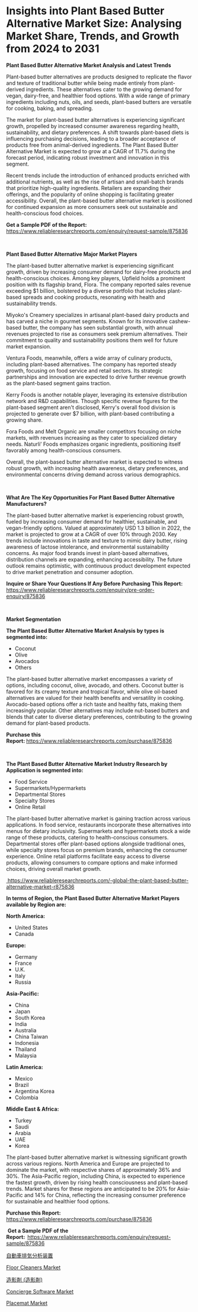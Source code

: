 <p><h1>Insights into Plant Based Butter Alternative Market Size: Analysing Market Share, Trends, and Growth from 2024 to 2031</h1></p><p><strong>Plant Based Butter Alternative Market Analysis and Latest Trends</strong></p>
<p><p>Plant-based butter alternatives are products designed to replicate the flavor and texture of traditional butter while being made entirely from plant-derived ingredients. These alternatives cater to the growing demand for vegan, dairy-free, and healthier food options. With a wide range of primary ingredients including nuts, oils, and seeds, plant-based butters are versatile for cooking, baking, and spreading.</p><p>The market for plant-based butter alternatives is experiencing significant growth, propelled by increased consumer awareness regarding health, sustainability, and dietary preferences. A shift towards plant-based diets is influencing purchasing decisions, leading to a broader acceptance of products free from animal-derived ingredients. The Plant Based Butter Alternative Market is expected to grow at a CAGR of 11.7% during the forecast period, indicating robust investment and innovation in this segment.</p><p>Recent trends include the introduction of enhanced products enriched with additional nutrients, as well as the rise of artisan and small-batch brands that prioritize high-quality ingredients. Retailers are expanding their offerings, and the popularity of online shopping is facilitating greater accessibility. Overall, the plant-based butter alternative market is positioned for continued expansion as more consumers seek out sustainable and health-conscious food choices.</p></p>
<p><strong>Get a Sample PDF of the Report:&nbsp;</strong> <a href="https://www.reliableresearchreports.com/enquiry/request-sample/875836">https://www.reliableresearchreports.com/enquiry/request-sample/875836</a></p>
<p>&nbsp;</p>
<p><strong>Plant Based Butter Alternative Major Market Players</strong></p>
<p><p>The plant-based butter alternative market is experiencing significant growth, driven by increasing consumer demand for dairy-free products and health-conscious choices. Among key players, Upfield holds a prominent position with its flagship brand, Flora. The company reported sales revenue exceeding $1 billion, bolstered by a diverse portfolio that includes plant-based spreads and cooking products, resonating with health and sustainability trends.</p><p>Miyoko's Creamery specializes in artisanal plant-based dairy products and has carved a niche in gourmet segments. Known for its innovative cashew-based butter, the company has seen substantial growth, with annual revenues projected to rise as consumers seek premium alternatives. Their commitment to quality and sustainability positions them well for future market expansion.</p><p>Ventura Foods, meanwhile, offers a wide array of culinary products, including plant-based alternatives. The company has reported steady growth, focusing on food service and retail sectors. Its strategic partnerships and innovation are expected to drive further revenue growth as the plant-based segment gains traction.</p><p>Kerry Foods is another notable player, leveraging its extensive distribution network and R&D capabilities. Though specific revenue figures for the plant-based segment aren't disclosed, Kerry's overall food division is projected to generate over $7 billion, with plant-based contributing a growing share.</p><p>Fora Foods and Melt Organic are smaller competitors focusing on niche markets, with revenues increasing as they cater to specialized dietary needs. Naturli’ Foods emphasizes organic ingredients, positioning itself favorably among health-conscious consumers.</p><p>Overall, the plant-based butter alternative market is expected to witness robust growth, with increasing health awareness, dietary preferences, and environmental concerns driving demand across various demographics.</p></p>
<p>&nbsp;</p>
<p><strong>What Are The Key Opportunities For Plant Based Butter Alternative Manufacturers?</strong></p>
<p><p>The plant-based butter alternative market is experiencing robust growth, fueled by increasing consumer demand for healthier, sustainable, and vegan-friendly options. Valued at approximately USD 1.3 billion in 2022, the market is projected to grow at a CAGR of over 10% through 2030. Key trends include innovations in taste and texture to mimic dairy butter, rising awareness of lactose intolerance, and environmental sustainability concerns. As major food brands invest in plant-based alternatives, distribution channels are expanding, enhancing accessibility. The future outlook remains optimistic, with continuous product development expected to drive market penetration and consumer adoption.</p></p>
<p><strong>Inquire or Share Your Questions If Any Before Purchasing This Report:</strong> <a href="https://www.reliableresearchreports.com/enquiry/pre-order-enquiry/875836">https://www.reliableresearchreports.com/enquiry/pre-order-enquiry/875836</a></p>
<p>&nbsp;</p>
<p><strong>Market Segmentation</strong></p>
<p><strong>The Plant Based Butter Alternative Market Analysis by types is segmented into:</strong></p>
<p><ul><li>Coconut</li><li>Olive</li><li>Avocados</li><li>Others</li></ul></p>
<p><p>The plant-based butter alternative market encompasses a variety of options, including coconut, olive, avocado, and others. Coconut butter is favored for its creamy texture and tropical flavor, while olive oil-based alternatives are valued for their health benefits and versatility in cooking. Avocado-based options offer a rich taste and healthy fats, making them increasingly popular. Other alternatives may include nut-based butters and blends that cater to diverse dietary preferences, contributing to the growing demand for plant-based products.</p></p>
<p><strong>Purchase this Report:&nbsp;</strong><a href="https://www.reliableresearchreports.com/purchase/875836">https://www.reliableresearchreports.com/purchase/875836</a></p>
<p>&nbsp;</p>
<p><strong>The Plant Based Butter Alternative Market Industry Research by Application is segmented into:</strong></p>
<p><ul><li>Food Service</li><li>Supermarkets/Hypermarkets</li><li>Departmental Stores</li><li>Specialty Stores</li><li>Online Retail</li></ul></p>
<p><p>The plant-based butter alternative market is gaining traction across various applications. In food service, restaurants incorporate these alternatives into menus for dietary inclusivity. Supermarkets and hypermarkets stock a wide range of these products, catering to health-conscious consumers. Departmental stores offer plant-based options alongside traditional ones, while specialty stores focus on premium brands, enhancing the consumer experience. Online retail platforms facilitate easy access to diverse products, allowing consumers to compare options and make informed choices, driving overall market growth.</p></p>
<p><a href="https://www.reliableresearchreports.com/-global-the-plant-based-butter-alternative-market-r875836">&nbsp;https://www.reliableresearchreports.com/-global-the-plant-based-butter-alternative-market-r875836</a></p>
<p><strong>In terms of Region, the Plant Based Butter Alternative Market Players available by Region are:</strong></p>
<p>
    <p> <strong> North America: </strong>
        <ul>
            <li>United States</li>
            <li>Canada</li>
        </ul>
        </p> 
    <p> <strong> Europe: </strong>
        <ul>
            <li>Germany</li>
            <li>France</li>
            <li>U.K.</li>
            <li>Italy</li>
            <li>Russia</li>
        </ul>
        </p> 
    <p> <strong> Asia-Pacific: </strong>
        <ul>
            <li>China</li>
            <li>Japan</li>
            <li>South Korea</li>
            <li>India</li>
            <li>Australia</li>
            <li>China Taiwan</li>
            <li>Indonesia</li>
            <li>Thailand</li>
            <li>Malaysia</li>
        </ul>
        </p> 
    <p> <strong> Latin America: </strong>
        <ul>
            <li>Mexico</li>
            <li>Brazil</li>
            <li>Argentina Korea</li>
            <li>Colombia</li>
        </ul>
        </p> 
    <p> <strong> Middle East & Africa: </strong>
        <ul>
            <li>Turkey</li>
            <li>Saudi</li>
            <li>Arabia</li>
            <li>UAE</li>
            <li>Korea</li>
        </ul>
    </p>
    </p>
<p><p>The plant-based butter alternative market is witnessing significant growth across various regions. North America and Europe are projected to dominate the market, with respective shares of approximately 36% and 30%. The Asia-Pacific region, including China, is expected to experience the fastest growth, driven by rising health consciousness and plant-based trends. Market shares for these regions are anticipated to be 20% for Asia-Pacific and 14% for China, reflecting the increasing consumer preference for sustainable and healthier food options.</p></p>
<p><strong>Purchase this Report: </strong><a href="https://www.reliableresearchreports.com/purchase/875836">https://www.reliableresearchreports.com/purchase/875836</a></p>
<p>&nbsp;<strong>Get a Sample PDF of the Report:&nbsp;&nbsp;</strong><a href="https://www.reliableresearchreports.com/enquiry/request-sample/875836">https://www.reliableresearchreports.com/enquiry/request-sample/875836</a></p>
<p><strong></strong></p>
<p><p><a href="https://medium.com/@alioukaye1/automotive-exhaust-analyzer-market-%E3%81%AF-%E3%82%B3%E3%82%B9%E3%83%88%E7%AE%A1%E7%90%86%E3%81%A8%E5%8A%B9%E7%8E%87%E5%90%91%E4%B8%8A%E3%82%92%E5%84%AA%E5%85%88%E3%81%97%E3%81%BE%E3%81%99-%E3%81%95%E3%82%89%E3%81%AB-%E5%A0%B1%E5%91%8A%E6%9B%B8%E3%81%AF%E5%B8%82%E5%A0%B4%E3%81%AE%E9%9C%80%E8%A6%81%E9%9D%A2%E3%81%A8%E4%BE%9B%E7%B5%A6%E9%9D%A2%E3%81%AE%E4%B8%A1%E6%96%B9%E3%82%92%E3%82%AB%E3%83%90%E3%83%BC%E3%81%97%E3%81%A6%E3%81%84%E3%81%BE%E3%81%99-automotive-a2e32e955c6a?postPublishedType=initial">自動車排気分析装置</a></p><p><a href="https://medium.com/@emma.white454357/the-global-floor-cleaners-market-is-at-the-forefront-of-innovation-driving-rapid-industry-c082f965076c">Floor Cleaners Market</a></p><p><a href="https://medium.com/@alioukaye1/%E3%82%B3%E3%83%B3%E3%83%88%E3%83%A9%E3%82%B9%E3%83%88%E3%83%A1%E3%83%87%E3%82%A3%E3%82%A2-%E9%80%A0%E5%BD%B1%E5%89%A4-%E7%94%A3%E6%A5%AD%E3%82%BB%E3%82%AF%E3%82%BF%E3%83%BC-%E5%B8%82%E5%A0%B4%E5%8B%95%E5%90%91%E3%81%A8%E6%9C%AA%E6%9D%A5%E3%81%AE%E3%82%B7%E3%83%8A%E3%83%AA%E3%82%AA-2024-2031-f0d09d35151f?postPublishedType=initial">造影剤 (造影剤)</a></p><p><a href="https://www.linkedin.com/pulse/emerging-market-trends-regional-analysis-concierge-software-7u7te?trackingId=uT4k6t%2FqS6C7yJid8aTFSQ%3D%3D">Concierge Software Market</a></p><p><a href="https://github.com/MegiBogdani1953/Market-Research-Report-List-1/blob/main/placemat-market.md">Placemat Market</a></p></p>